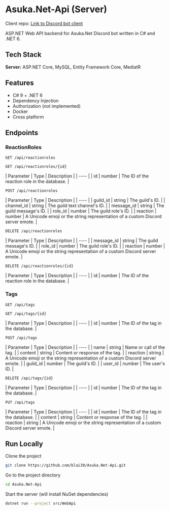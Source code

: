 # Asuka.Net-Api (Server)

Client repo: [Link to Discord bot client](https://github.com/blai30/Asuka.Net)

ASP.NET Web API backend for Asuka.Net Discord bot written in C# and .NET 6.


## Tech Stack

**Server:** ASP.NET Core, MySQL, Entity Framework Core, MediatR


## Features

- C# 9 + .NET 6
- Dependency Injection
- Authorization (not implemented)
- Docker
- Cross platform


## Endpoints

### ReactionRoles

`GET /api/reactionroles`

`GET /api/reactionroles/{id}`

| Parameter | Type | Description |
| ---- |
| id | number | The ID of the reaction role in the database. |

`POST /api/reactionroles`

| Parameter | Type | Description |
| ---- |
| guild_id | string | The guild's ID. |
| channel_id | string | The guild text channel's ID. |
| message_id | string | The guild message's ID. |
| role_id | number | The guild role's ID. |
| reaction | number | A Unicode emoji or the string representation of a custom Discord server emote. |

`DELETE /api/reactionroles`

| Parameter | Type | Description |
| ---- |
| message_id | string | The guild message's ID. |
| role_id | number | The guild role's ID. |
| reaction | number | A Unicode emoji or the string representation of a custom Discord server emote. |

`DELETE /api/reactionroles/{id}`

| Parameter | Type | Description |
| ---- |
| id | number | The ID of the reaction role in the database. |

### Tags

`GET /api/tags`

`GET /api/tags/{id}`

| Parameter | Type | Description |
| ---- |
| id | number | The ID of the tag in the database. |

`POST /api/tags`

| Parameter | Type | Description |
| ---- |
| name | string | Name or call of the tag. |
| content | string | Content or response of the tag. |
| reaction | string | A Unicode emoji or the string representation of a custom Discord server emote. |
| guild_id | number | The guild's ID. |
| user_id | number | The user's ID. |

`DELETE /api/tags/{id}`

| Parameter | Type | Description |
| ---- |
| id | number | The ID of the tag in the database. |

`PUT /api/tags`

| Parameter | Type | Description |
| ---- |
| id | number | The ID of the tag in the database. |
| content | string | Content or response of the tag. |
| reaction | string | A Unicode emoji or the string representation of a custom Discord server emote. |

## Run Locally

Clone the project

```bash
git clone https://github.com/blai30/Asuka.Net-Api.git
```

Go to the project directory

```bash
cd Asuka.Net-Api
```

Start the server (will install NuGet dependencies)

```bash
dotnet run --project src/WebApi
```
